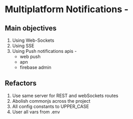 # Multiplatform Notifications -

## Main objectives

1. Using Web-Sockets
1. Using SSE
1. Using Push notifications apis -
   - web push
   - apn
   - firebase admin

## Refactors

<!-- Q: How to strikethrough in markdown -->
<!-- A -->
1. Use same server for REST and webSockets routes
1. Abolish commonjs across the project
1. All config constants to UPPER_CASE
1. User all vars from .env
